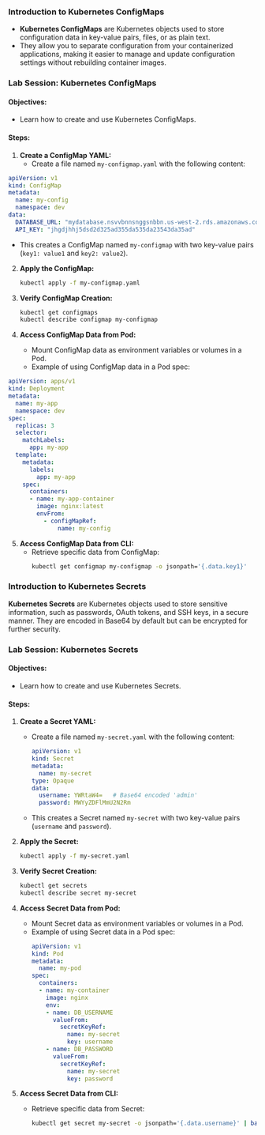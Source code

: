 ### Introduction to Kubernetes ConfigMaps

- **Kubernetes ConfigMaps** are Kubernetes objects used to store configuration data in key-value pairs, files, or as plain text.
- They allow you to separate configuration from your containerized applications, making it easier to manage and update configuration settings without rebuilding container images.

### Lab Session: Kubernetes ConfigMaps

#### Objectives:
- Learn how to create and use Kubernetes ConfigMaps.

#### Steps:

1. **Create a ConfigMap YAML:**
   - Create a file named `my-configmap.yaml` with the following content:
```yaml
apiVersion: v1
kind: ConfigMap
metadata:
  name: my-config
  namespace: dev
data:
  DATABASE_URL: "mydatabase.nsvvbnnsnggsnbbn.us-west-2.rds.amazonaws.com"
  API_KEY: "jhgdjhhj5dsd2d325ad355da535da23543da35ad"

```
   - This creates a ConfigMap named `my-configmap` with two key-value pairs (`key1: value1` and `key2: value2`).

2. **Apply the ConfigMap:**
   ```bash
   kubectl apply -f my-configmap.yaml
   ```

3. **Verify ConfigMap Creation:**
   ```bash
   kubectl get configmaps
   kubectl describe configmap my-configmap
   ```

4. **Access ConfigMap Data from Pod:**
   - Mount ConfigMap data as environment variables or volumes in a Pod.
   - Example of using ConfigMap data in a Pod spec:
```yaml
apiVersion: apps/v1
kind: Deployment
metadata:
  name: my-app
  namespace: dev
spec:
  replicas: 3
  selector:
    matchLabels:
      app: my-app
  template:
    metadata:
      labels:
        app: my-app
    spec:
      containers:
      - name: my-app-container
        image: nginx:latest
        envFrom:
          - configMapRef:
              name: my-config

```

5. **Access ConfigMap Data from CLI:**
   - Retrieve specific data from ConfigMap:
     ```bash
     kubectl get configmap my-configmap -o jsonpath='{.data.key1}'
     ```

### Introduction to Kubernetes Secrets

**Kubernetes Secrets** are Kubernetes objects used to store sensitive information, such as passwords, OAuth tokens, and SSH keys, in a secure manner. They are encoded in Base64 by default but can be encrypted for further security.

### Lab Session: Kubernetes Secrets

#### Objectives:
- Learn how to create and use Kubernetes Secrets.

#### Steps:

1. **Create a Secret YAML:**
   - Create a file named `my-secret.yaml` with the following content:
     ```yaml
     apiVersion: v1
     kind: Secret
     metadata:
       name: my-secret
     type: Opaque
     data:
       username: YWRtaW4=   # Base64 encoded 'admin'
       password: MWYyZDFlMmU2N2Rm
     ```
   - This creates a Secret named `my-secret` with two key-value pairs (`username` and `password`).

2. **Apply the Secret:**
   ```bash
   kubectl apply -f my-secret.yaml
   ```

3. **Verify Secret Creation:**
   ```bash
   kubectl get secrets
   kubectl describe secret my-secret
   ```

4. **Access Secret Data from Pod:**
   - Mount Secret data as environment variables or volumes in a Pod.
   - Example of using Secret data in a Pod spec:
     ```yaml
     apiVersion: v1
     kind: Pod
     metadata:
       name: my-pod
     spec:
       containers:
       - name: my-container
         image: nginx
         env:
         - name: DB_USERNAME
           valueFrom:
             secretKeyRef:
               name: my-secret
               key: username
         - name: DB_PASSWORD
           valueFrom:
             secretKeyRef:
               name: my-secret
               key: password
     ```

5. **Access Secret Data from CLI:**
   - Retrieve specific data from Secret:
     ```bash
     kubectl get secret my-secret -o jsonpath='{.data.username}' | base64 --decode
     ```
